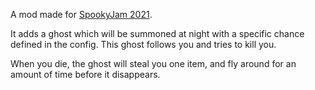 A mod made for [SpookyJam 2021](https://www.curseforge.com/minecraft/modpacks/spookyjam-2021-forge-edition).

It adds a ghost which will be summoned at night with a specific chance defined in the config. This ghost follows you and tries to kill you.

When you die, the ghost will steal you one item, and fly around for an amount of time before it disappears.
